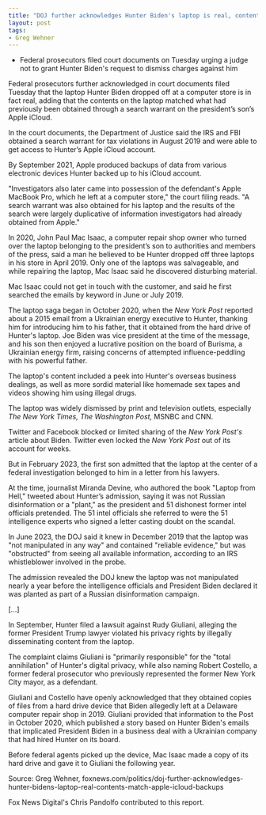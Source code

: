 ```yaml
---
title: "DOJ further acknowledges Hunter Biden's laptop is real, contents match Apple iCloud backups"
layout: post
tags:
- Greg Wehner
---
```


- Federal prosecutors filed court documents on Tuesday urging a judge not to grant Hunter Biden's request to dismiss charges against him

Federal prosecutors further acknowledged in court documents filed Tuesday that the laptop Hunter Biden dropped off at a computer store is in fact real, adding that the contents on the laptop matched what had previously been obtained through a search warrant on the president’s son’s Apple iCloud.

In the court documents, the Department of Justice said the IRS and FBI obtained a search warrant for tax violations in August 2019 and were able to get access to Hunter’s Apple iCloud account.

By September 2021, Apple produced backups of data from various electronic devices Hunter backed up to his iCloud account.

"Investigators also later came into possession of the defendant's Apple MacBook Pro, which he left at a computer store," the court filing reads. "A search warrant was also obtained for his laptop and the results of the search were largely duplicative of information investigators had already obtained from Apple."

In 2020, John Paul Mac Isaac, a computer repair shop owner who turned over the laptop belonging to the president’s son to authorities and members of the press, said a man he believed to be Hunter dropped off three laptops in his store in April 2019. Only one of the laptops was salvageable, and while repairing the laptop, Mac Isaac said he discovered disturbing material.

Mac Isaac could not get in touch with the customer, and said he first searched the emails by keyword in June or July 2019.

The laptop saga began in October 2020, when the *New York Post* reported about a 2015 email from a Ukrainian energy executive to Hunter, thanking him for introducing him to his father, that it obtained from the hard drive of Hunter's laptop. Joe Biden was vice president at the time of the message, and his son then enjoyed a lucrative position on the board of Burisma, a Ukrainian energy firm, raising concerns of attempted influence-peddling with his powerful father.

The laptop's content included a peek into Hunter's overseas business dealings, as well as more sordid material like homemade sex tapes and videos showing him using illegal drugs.

The laptop was widely dismissed by print and television outlets, especially *The New York Times, The Washington Post,* MSNBC and CNN.

Twitter and Facebook blocked or limited sharing of the *New York Post's* article about Biden. Twitter even locked the *New York Post* out of its account for weeks.

But in February 2023, the first son admitted that the laptop at the center of a federal investigation belonged to him in a letter from his lawyers.

At the time, journalist Miranda Devine, who authored the book "Laptop from Hell," tweeted about Hunter’s admission, saying it was not Russian disinformation or a "plant," as the president and 51 dishonest former intel officials pretended. The 51 intel officials she referred to were the 51 intelligence experts who signed a letter casting doubt on the scandal.

In June 2023, the DOJ said it knew in December 2019 that the laptop was "not manipulated in any way" and contained "reliable evidence," but was "obstructed" from seeing all available information, according to an IRS whistleblower involved in the probe.

The admission revealed the DOJ knew the laptop was not manipulated nearly a year before the intelligence officials and President Biden declared it was planted as part of a Russian disinformation campaign.

\[...\]

In September, Hunter filed a lawsuit against Rudy Giuliani, alleging the former President Trump lawyer violated his privacy rights by illegally disseminating content from the laptop.

The complaint claims Giuliani is "primarily responsible" for the "total annihilation" of Hunter's digital privacy, while also naming Robert Costello, a former federal prosecutor who previously represented the former New York City mayor, as a defendant.

Giuliani and Costello have openly acknowledged that they obtained copies of files from a hard drive device that Biden allegedly left at a Delaware computer repair shop in 2019. Giuliani provided that information to the Post in October 2020, which published a story based on Hunter Biden's emails that implicated President Biden in a business deal with a Ukrainian company that had hired Hunter on its board.

Before federal agents picked up the device, Mac Isaac made a copy of its hard drive and gave it to Giuliani the following year.

Source: Greg Wehner, foxnews.com/politics/doj-further-acknowledges-hunter-bidens-laptop-real-contents-match-apple-icloud-backups

Fox News Digital's Chris Pandolfo contributed to this report.

